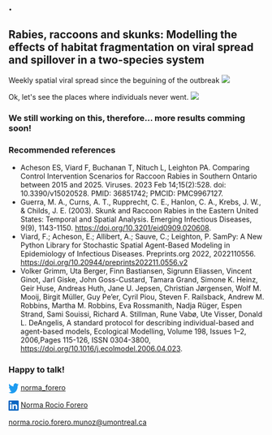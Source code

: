## .

## Rabies, raccoons and skunks: Modelling the effects of habitat fragmentation on viral spread and spillover in a two-species system


Weekly spatial viral spread since the beguining of the outbreak
![](images/weekly-combined.gif)

Ok, let's see the places where individuals never went. 
![](images/weekly-no-individuals.gif)



### We still working on this, therefore... more results comming soon! 


### Recommended references

- Acheson ES, Viard F, Buchanan T, Nituch L, Leighton PA. Comparing Control Intervention Scenarios for Raccoon Rabies in Southern Ontario between 2015 and 2025. Viruses. 2023 Feb 14;15(2):528. doi: 10.3390/v15020528. PMID: 36851742; PMCID: PMC9967127.
- Guerra, M. A., Curns, A. T., Rupprecht, C. E., Hanlon, C. A., Krebs, J. W., & Childs, J. E. (2003). Skunk and Raccoon Rabies in the Eastern United States: Temporal and Spatial Analysis. Emerging Infectious Diseases, 9(9), 1143-1150. https://doi.org/10.3201/eid0909.020608.
- Viard, F.; Acheson, E.; Allibert, A.; Sauve, C.; Leighton, P. SamPy: A New Python Library for Stochastic Spatial Agent-Based Modeling in Epidemiology of Infectious Diseases. Preprints.org 2022, 2022110556. https://doi.org/10.20944/preprints202211.0556.v2
- Volker Grimm, Uta Berger, Finn Bastiansen, Sigrunn Eliassen, Vincent Ginot, Jarl Giske, John Goss-Custard, Tamara Grand, Simone K. Heinz, Geir Huse, Andreas Huth, Jane U. Jepsen, Christian Jørgensen, Wolf M. Mooij, Birgit Müller, Guy Pe’er, Cyril Piou, Steven F. Railsback, Andrew M. Robbins, Martha M. Robbins, Eva Rossmanith, Nadja Rüger, Espen Strand, Sami Souissi, Richard A. Stillman, Rune Vabø, Ute Visser, Donald L. DeAngelis, A standard protocol for describing individual-based and agent-based models, Ecological Modelling, Volume 198, Issues 1–2, 2006,Pages 115-126, ISSN 0304-3800, https://doi.org/10.1016/j.ecolmodel.2006.04.023.


### Happy to talk! 
<img align="center" width="20" height="20" src="images/twitter.png"> [norma_forero](https://twitter.com/norma_forero)

<img align="center" width="20" height="20" src="images/LinkedIn.png"> [Norma Rocio Forero](
https://www.linkedin.com/in/norma-forero-01/)

norma.rocio.forero.munoz@umontreal.ca




  
